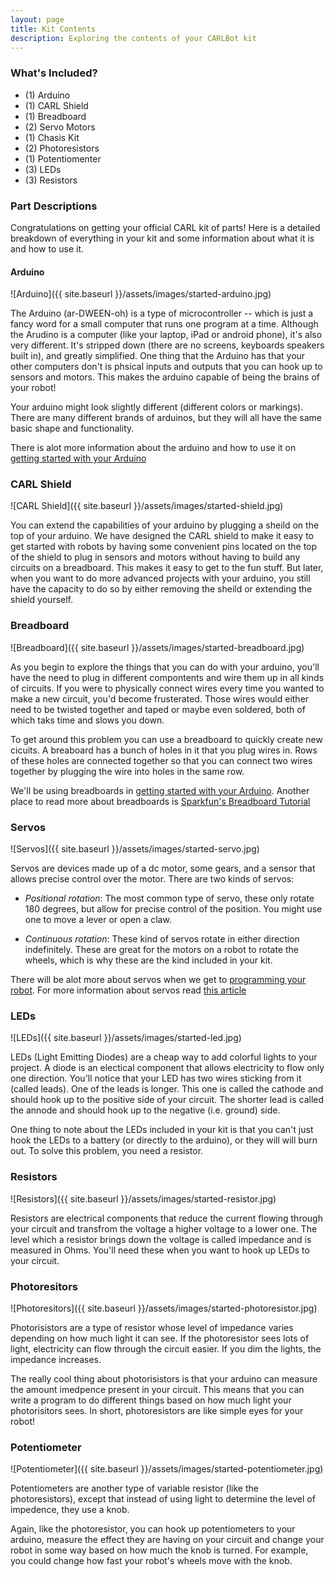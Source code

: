 ```yaml
---
layout: page
title: Kit Contents
description: Exploring the contents of your CARLBot kit
---
```


### What's Included? ###
- (1) Arduino
- (1) CARL Shield
- (1) Breadboard
- (2) Servo Motors
- (1) Chasis Kit
- (2) Photoresistors
- (1) Potentiomenter
- (3) LEDs
- (3) Resistors

### Part Descriptions ###
Congratulations on getting your official CARL kit of parts! Here is a detailed breakdown of everything in your kit and some information about what it is and how to use it. 

#### Arduino ####

![Arduino]({{ site.baseurl }}/assets/images/started-arduino.jpg)

The Arduino (ar-DWEEN-oh) is a type of microcontroller -- which is just a fancy word for a small computer that runs one program at a time. Although the Arudino is a computer (like your laptop, iPad or android phone), it's also very different. It's stripped down (there are no screens, keyboards speakers built in), and greatly simplified. One thing that the Arduino has that your other computers don't is phsical inputs and outputs that you can hook up to sensors and motors. This makes the arduino capable of being the brains of your robot!

Your arduino might look slightly different (different colors or markings). There are many different brands of arduinos, but they will all have the same basic shape and functionality. 

There is alot more information about the arduino and how to use it on [getting started with your Arduino](/pages/getting-started-arduino.html)

### CARL Shield ###

![CARL Shield]({{ site.baseurl }}/assets/images/started-shield.jpg)

You can extend the capabilities of your arduino by plugging a sheild on the top of your arduino. We have designed the CARL shield to make it easy to get started with robots by having some convenient pins located on the top of the shield to plug in sensors and motors without having to build any circuits on a breadboard. This makes it easy to get to the fun stuff. But later, when you want to do more advanced projects with your arduino, you still have the capacity to do so by either removing the sheild or extending the shield yourself. 
 
### Breadboard ###
![Breadboard]({{ site.baseurl }}/assets/images/started-breadboard.jpg)

As you begin to explore the things that you can do with your arduino, you'll have the need to plug in different compontents and wire them up in all kinds of circuits. If you were to physically connect wires every time you wanted to make a new circuit, you'd become frusterated. Those wires would either need to be twisted together and taped or maybe even soldered, both of which taks time and slows you down. 

To get around this problem you can use a breadboard to quickly create new cicuits. A breaboard has a bunch of holes in it that you plug wires in. Rows of these holes are connected together so that you can connect two wires together by plugging the wire into holes in the same row. 

We'll be using breadboards in [getting started with your Arduino](/pages/getting-started-arduino.html). Another place to read more about breadboards is [Sparkfun's Breadboard Tutorial](https://learn.sparkfun.com/tutorials/how-to-use-a-breadboard)

### Servos ###
![Servos]({{ site.baseurl }}/assets/images/started-servo.jpg)

Servos are devices made up of a dc motor, some gears, and a sensor that allows precise control over the motor. There are two kinds of servos:

- *Positional rotation*: The most common type of servo, these only rotate 180 degrees, but allow for precise control of the position. You might use one to move a lever or open a claw.

- *Continuous rotation*: These kind of servos rotate in either direction indefinitely. These are great for the motors on a robot to rotate the wheels, which is why these are the kind included in your kit.

There will be alot more about servos when we get to [programming your robot](/pages/programming-robot.html). For more information about servos read [this article](http://www.sciencebuddies.org/science-fair-projects/project_ideas/Robotics_ServoMotors.shtml) 

### LEDs ###

![LEDs]({{ site.baseurl }}/assets/images/started-led.jpg)

LEDs (Light Emitting Diodes) are a cheap way to add colorful lights to your project. A diode is an electical component that allows electricity to flow only one direction. You'll notice that your LED has two wires sticking from it (called leads). One of the leads is longer. This one is called the cathode and should hook up to the positive side of your circuit. The shorter lead is called the annode and should hook up to the negative (i.e. ground) side. 

One thing to note about the LEDs included in your kit is that you can't just hook the LEDs to a battery (or directly to the arduino), or they will will burn out. To solve this problem, you need a resistor.

### Resistors ###  

![Resistors]({{ site.baseurl }}/assets/images/started-resistor.jpg)

Resistors are electrical components that reduce the current flowing through your circuit and transfrom the voltage a higher voltage to a lower one. The level which a resistor brings down the voltage is called impedance and is measured in Ohms. You'll need these when you want to hook up LEDs to your circuit.  

### Photoresitors ###

![Photoresitors]({{ site.baseurl }}/assets/images/started-photoresistor.jpg)

Photorisistors are a type of resistor whose level of impedance varies depending on how much light it can see. If the photoresistor sees lots of light, electricity can flow through the circuit easier. If you dim the lights, the impedance increases. 

The really cool thing about photorisistors is that your arduino can measure the amount imedpence present in your circuit. This means that you can write a program to do different things based on how much light your photorisitors sees. In short, photoresistors are like simple eyes for your robot!

### Potentiometer ###

![Potentiometer]({{ site.baseurl }}/assets/images/started-potentiometer.jpg)

Potentiometers are another type of variable resistor (like the photoresistors), except that instead of using light to determine the level of impedence, they use a knob. 

Again, like the photoresistor, you can hook up potentiometers to your arduino, measure the effect they are having on your circuit and change your robot in some way based on how much the knob is turned. For example, you could change how fast your robot's wheels move with the knob. 